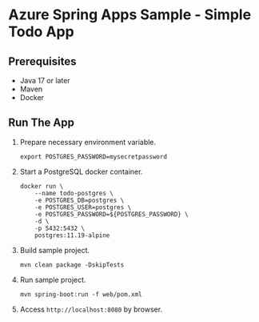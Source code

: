 # Azure Spring Apps Sample - Simple Todo App

## Prerequisites

- Java 17 or later
- Maven
- Docker

## Run The App

1. Prepare necessary environment variable.

    ```shell
    export POSTGRES_PASSWORD=mysecretpassword
    ```

2. Start a PostgreSQL docker container.

    ```shell
    docker run \
        --name todo-postgres \
        -e POSTGRES_DB=postgres \
        -e POSTGRES_USER=postgres \
        -e POSTGRES_PASSWORD=${POSTGRES_PASSWORD} \
        -d \
        -p 5432:5432 \
        postgres:11.19-alpine
    ```

3. Build sample project.

    ```shell
    mvn clean package -DskipTests
    ```

4. Run sample project.

    ```shell
    mvn spring-boot:run -f web/pom.xml
    ```

5. Access `http://localhost:8080` by browser.
